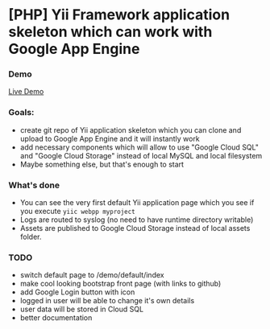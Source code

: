 [PHP] Yii Framework application skeleton which can work with Google App Engine
===============================================================================

### Demo ###

[Live Demo](http://yii-framework.appspot.com/)

### Goals: ###

* create git repo of Yii application skeleton which you can clone and upload
  to Google App Engine and it will instantly work
* add necessary components which will allow to use "Google Cloud SQL" and "Google Cloud Storage"
  instead of local MySQL and local filesystem
* Maybe something else, but that's enough to start

### What's done ###
* You can see the very first default Yii application page which you see if you execute ```yiic webpp myproject```
* Logs are routed to syslog (no need to have runtime directory writable)
* Assets are published to Google Cloud Storage instead of local assets folder.

### TODO ###
* switch default page to /demo/default/index
* make cool looking bootstrap front page (with links to github)
* add Google Login button with icon
* logged in user will be able to change it's own details
* user data will be stored in Cloud SQL
* better documentation
